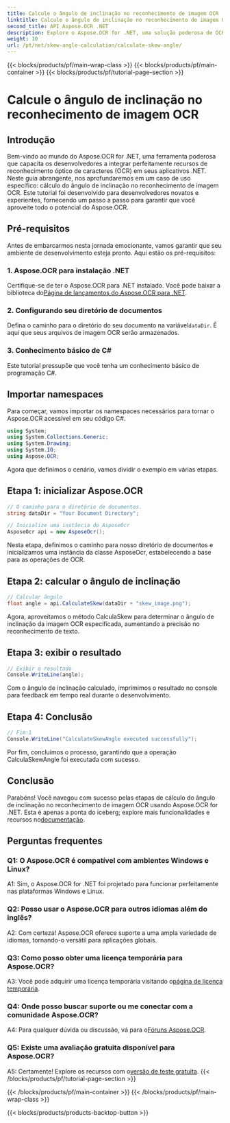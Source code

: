 ```yaml
---
title: Calcule o ângulo de inclinação no reconhecimento de imagem OCR
linktitle: Calcule o ângulo de inclinação no reconhecimento de imagem OCR
second_title: API Aspose.OCR .NET
description: Explore o Aspose.OCR for .NET, uma solução poderosa de OCR para reconhecimento preciso de texto em seus aplicativos C#.
weight: 10
url: /pt/net/skew-angle-calculation/calculate-skew-angle/
---
```


{{< blocks/products/pf/main-wrap-class >}}
{{< blocks/products/pf/main-container >}}
{{< blocks/products/pf/tutorial-page-section >}}

# Calcule o ângulo de inclinação no reconhecimento de imagem OCR

## Introdução

Bem-vindo ao mundo do Aspose.OCR for .NET, uma ferramenta poderosa que capacita os desenvolvedores a integrar perfeitamente recursos de reconhecimento óptico de caracteres (OCR) em seus aplicativos .NET. Neste guia abrangente, nos aprofundaremos em um caso de uso específico: cálculo do ângulo de inclinação no reconhecimento de imagem OCR. Este tutorial foi desenvolvido para desenvolvedores novatos e experientes, fornecendo um passo a passo para garantir que você aproveite todo o potencial do Aspose.OCR.

## Pré-requisitos

Antes de embarcarmos nesta jornada emocionante, vamos garantir que seu ambiente de desenvolvimento esteja pronto. Aqui estão os pré-requisitos:

### 1. Aspose.OCR para instalação .NET

 Certifique-se de ter o Aspose.OCR para .NET instalado. Você pode baixar a biblioteca do[Página de lançamentos do Aspose.OCR para .NET](https://releases.aspose.com/ocr/net/).

### 2. Configurando seu diretório de documentos

Defina o caminho para o diretório do seu documento na variável`dataDir`. É aqui que seus arquivos de imagem OCR serão armazenados.

### 3. Conhecimento básico de C#

Este tutorial pressupõe que você tenha um conhecimento básico de programação C#.

## Importar namespaces

Para começar, vamos importar os namespaces necessários para tornar o Aspose.OCR acessível em seu código C#.

```csharp
using System;
using System.Collections.Generic;
using System.Drawing;
using System.IO;
using Aspose.OCR;
```

Agora que definimos o cenário, vamos dividir o exemplo em várias etapas.

## Etapa 1: inicializar Aspose.OCR

```csharp
// O caminho para o diretório de documentos.
string dataDir = "Your Document Directory";

// Inicialize uma instância do AsposeOcr
AsposeOcr api = new AsposeOcr();
```

Nesta etapa, definimos o caminho para nosso diretório de documentos e inicializamos uma instância da classe AsposeOcr, estabelecendo a base para as operações de OCR.

## Etapa 2: calcular o ângulo de inclinação

```csharp
// Calcular ângulo
float angle = api.CalculateSkew(dataDir + "skew_image.png");
```

Agora, aproveitamos o método CalculaSkew para determinar o ângulo de inclinação da imagem OCR especificada, aumentando a precisão no reconhecimento de texto.

## Etapa 3: exibir o resultado

```csharp
// Exibir o resultado
Console.WriteLine(angle);
```

Com o ângulo de inclinação calculado, imprimimos o resultado no console para feedback em tempo real durante o desenvolvimento.

## Etapa 4: Conclusão

```csharp
// Fim:1
Console.WriteLine("CalculateSkewAngle executed successfully");
```

Por fim, concluímos o processo, garantindo que a operação CalculaSkewAngle foi executada com sucesso.

## Conclusão

 Parabéns! Você navegou com sucesso pelas etapas de cálculo do ângulo de inclinação no reconhecimento de imagem OCR usando Aspose.OCR for .NET. Esta é apenas a ponta do iceberg; explore mais funcionalidades e recursos no[documentação](https://reference.aspose.com/ocr/net/).

## Perguntas frequentes

### Q1: O Aspose.OCR é compatível com ambientes Windows e Linux?

A1: Sim, o Aspose.OCR for .NET foi projetado para funcionar perfeitamente nas plataformas Windows e Linux.

### Q2: Posso usar o Aspose.OCR para outros idiomas além do inglês?

A2: Com certeza! Aspose.OCR oferece suporte a uma ampla variedade de idiomas, tornando-o versátil para aplicações globais.

### Q3: Como posso obter uma licença temporária para Aspose.OCR?

 A3: Você pode adquirir uma licença temporária visitando o[página de licença temporária](https://purchase.aspose.com/temporary-license/).

### Q4: Onde posso buscar suporte ou me conectar com a comunidade Aspose.OCR?

 A4: Para qualquer dúvida ou discussão, vá para o[Fóruns Aspose.OCR](https://forum.aspose.com/c/ocr/16).

### Q5: Existe uma avaliação gratuita disponível para Aspose.OCR?

A5: Certamente! Explore os recursos com o[versão de teste gratuita](https://releases.aspose.com/).
{{< /blocks/products/pf/tutorial-page-section >}}

{{< /blocks/products/pf/main-container >}}
{{< /blocks/products/pf/main-wrap-class >}}

{{< blocks/products/products-backtop-button >}}
